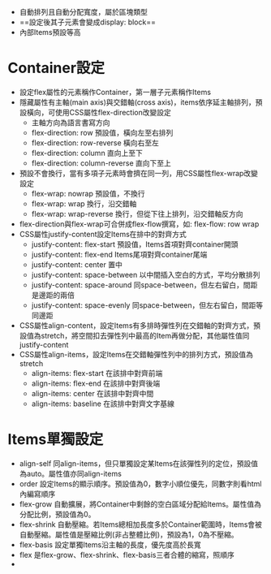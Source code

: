 - 自動排列且自動分配寬度，屬於區塊類型
-  ==設定後其子元素會變成display: block==
- 內部Items預設等高
# Container設定
- 設定flex屬性的元素稱作Container，第一層子元素稱作Items
- 隱藏屬性有主軸(main axis)與交錯軸(cross axis)，items依序延主軸排列，預設橫向，可使用CSS屬性flex-direction改變設定
  - 主軸方向為語言書寫方向 
  - flex-direction: row  預設值，橫向左至右排列
  - flex-direction: row-reverse  橫向右至左
  - flex-direction: column  直向上至下
  - flex-direction: column-reverse  直向下至上
- 預設不會換行，當有多項子元素時會擠在同一列，用CSS屬性flex-wrap改變設定
  - flex-wrap: nowrap  預設值，不換行
  - flex-wrap: wrap  換行，沿交錯軸
  - flex-wrap: wrap-reverse  換行，但從下往上排列，沿交錯軸反方向
- flex-direction與flex-wrap可合併成flex-flow撰寫，如: flex-flow: row wrap
- CSS屬性justify-content設定Items在排中的對齊方式
  - justify-content: flex-start 預設值，Items首項對齊container開頭
  - justify-content: flex-end Items尾項對齊container尾端
  - justify-content: center 置中
  - justify-content: space-between 以中間插入空白的方式，平均分散排列
  - justify-content: space-around  同space-between，但左右留白，間距是邊距的兩倍
  - justify-content: space-evenly  同space-between，但左右留白，間距等同邊距
- CSS屬性align-content，設定Items有多排時彈性列在交錯軸的對齊方式，預設值為stretch，將空間扣去彈性列中最高的Item再做分配，其他屬性值同justify-content
- CSS屬性align-items，設定Items在交錯軸彈性列中的排列方式，預設值為stretch
  - align-items: flex-start 在該排中對齊前端
  - align-items: flex-end 在該排中對齊後端
  - align-items: center 在該排中對齊中間
  - align-items: baseline 在該排中對齊文字基線
 # Items單獨設定
 - align-self  同align-items，但只單獨設定某Items在該彈性列的定位，預設值為auto。屬性值亦同align-items
 - order  設定Items的顯示順序。預設值為0，數字小順位優先，同數字則看html內編寫順序
 - flex-grow  自動擴展，將Container中剩餘的空白區域分配給Items。屬性值為分配比例，預設值為0。
 - flex-shrink  自動壓縮。若Items總相加長度多於Container範圍時，Items會被自動壓縮。屬性值是壓縮比例(非占整體比例)，預設為1，0為不壓縮。
 - flex-basis  設定單獨Items沿主軸的長度，優先度高於長寬
 - flex  是flex-grow、flex-shrink、flex-basis三者合體的縮寫，照順序
 - 